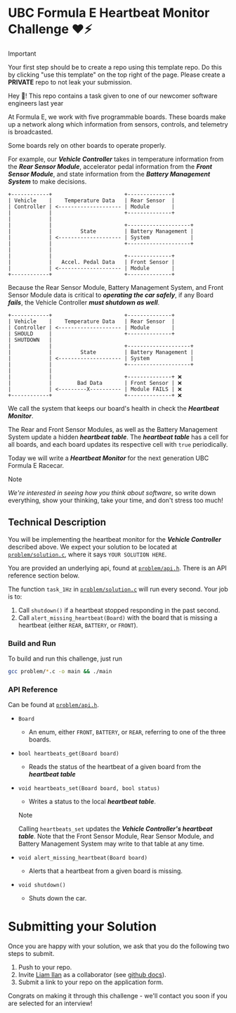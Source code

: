 # UBC Formula E Heartbeat Monitor Challenge ❤️⚡

> [!IMPORTANT]  
> Your first step should be to create a repo using this template repo. Do this by clicking "use this template" on the top right of the page. Please create a **PRIVATE** repo to not leak your submission.

Hey 👋! This repo contains a task given to one of our newcomer software engineers last year

At Formula E, we work with five programmable boards. These boards make up a network along which information from sensors, controls, and telemetry is broadcasted.

Some boards rely on other boards to operate properly.

For example, our _**Vehicle Controller**_ takes in temperature information from the _**Rear Sensor Module**_, accelerator pedal information from the  _**Front Sensor Module**_, and state information from the _**Battery Management System**_ to make decisions.

```
+------------+                       +--------------+
| Vehicle    |    Temperature Data   | Rear Sensor  |
| Controller | <-------------------- | Module       |
|            |                       +--------------+
|            |
|            |                       +--------------------+
|            |         State         | Battery Management |
|            | <-------------------- | System             |
|            |                       +--------------------+
|            |
|            |                       +--------------+
|            |   Accel. Pedal Data   | Front Sensor |
|            | <-------------------- | Module       |
+------------+                       +--------------+
```

Because the Rear Sensor Module, Battery Management System, and Front Sensor Module data is critical to _**operating the car safely**_, if any Board _**fails**_, the Vehicle Controller _**must shutdown as well**_.

```
+------------+                       +--------------+
| Vehicle    |    Temperature Data   | Rear Sensor  |
| Controller | <-------------------- | Module       |
| SHOULD     |                       +--------------+
| SHUTDOWN   |
|            |                       +--------------------+
|            |         State         | Battery Management |
|            | <-------------------- | System             |
|            |                       +--------------------+
|            |
|            |                       +--------------+ ❌
|            |        Bad Data       | Front Sensor | ❌
|            | <---------X---------- | Module FAILS | ❌
+------------+                       +--------------+ ❌
```

We call the system that keeps our board's health in check the _**Heartbeat Monitor**_.

The Rear and Front Sensor Modules, as well as the Battery Management System update a hidden _**heartbeat table**_. The _**heartbeat table**_ has a cell for all boards, and each board updates its respective cell with `true` periodically.

Today we will write a _**Heartbeat Monitor**_ for the next generation UBC Formula E Racecar.

> [!NOTE]  
> *We're interested in seeing how you think about software*, so write down everything, show your thinking, take your time, and don't stress too much!

## Technical Description
You will be implementing the heartbeat monitor for the _**Vehicle Controller**_ described above. We expect your solution to be located at [`problem/solution.c`](./problem/solution.c), where it says `YOUR SOLUTION HERE`.

You are provided an underlying api, found at [`problem/api.h`](./problem/api.h). There is an API reference section below.

The function `task_1Hz` in [`problem/solution.c`](./problem/solution.c) will run every second. Your job is to:
1) Call `shutdown()` if a heartbeat stopped responding in the past second.
2) Call `alert_missing_heartbeat(Board)` with the board that is missing a heartbeat (either `REAR`, `BATTERY`, or `FRONT`).

### Build and Run
To build and run this challenge, just run
```sh
gcc problem/*.c -o main && ./main
```

### API Reference
Can be found at [`problem/api.h`](./problem/api.h).

- `Board`
    - An enum, either `FRONT`, `BATTERY`, or `REAR`, referring to one of the three boards.

- `bool heartbeats_get(Board board)`
    - Reads the status of the heartbeat of a given board from the _**heartbeat table**_

- `void heartbeats_set(Board board, bool status)`
    - Writes a status to the local _**heartbeat table**_.
    > [!NOTE]  
    > Calling `heartbeats_set` updates the _**Vehicle Controller's heartbeat table**_. Note that the Front Sensor Module, Rear Sensor Module, and Battery Management System may write to that table at any time.

- `void alert_missing_heartbeat(Board board)`
    - Alerts that a heartbeat from a given board is missing.

- `void shutdown()`
    - Shuts down the car.

# Submitting your Solution
Once you are happy with your solution, we ask that you do the following two steps to submit.
1) Push to your repo.
2) Invite [Liam Ilan](https://github.com/liam-ilan) as a collaborator (see [github docs](https://docs.github.com/en/account-and-profile/setting-up-and-managing-your-personal-account-on-github/managing-access-to-your-personal-repositories/inviting-collaborators-to-a-personal-repository)).
3) Submit a link to your repo on the application form.

Congrats on making it through this challenge - we'll contact you soon if you are selected for an interview!